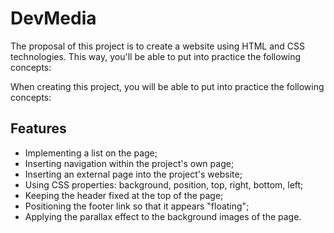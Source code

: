 # DevMedia

The proposal of this project is to create a website using HTML and CSS technologies. This way, you'll be able to put into practice the following concepts:

When creating this project, you will be able to put into practice the following concepts:

## Features

- Implementing a list on the page;
- Inserting navigation within the project's own page;
- Inserting an external page into the project's website;
- Using CSS properties: background, position, top, right, bottom, left;
- Keeping the header fixed at the top of the page;
- Positioning the footer link so that it appears "floating";
- Applying the parallax effect to the background images of the page.
